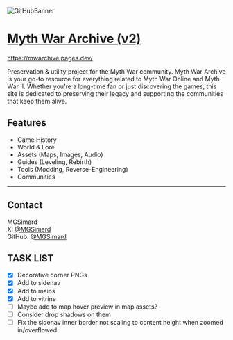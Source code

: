 ![GitHubBanner](https://github.com/user-attachments/assets/3a8013db-d884-43b6-8587-32bdb2abf958)

# [Myth War Archive (v2)](https://mwarchive.pages.dev/)

https://mwarchive.pages.dev/

Preservation & utility project for the Myth War community. Myth War Archive is your go-to resource for everything related to Myth War Online and Myth War II. Whether you're a long-time fan or just discovering the games, this site is dedicated to preserving their legacy and supporting the communities that keep them alive.

## Features

- Game History
- World & Lore
- Assets (Maps, Images, Audio)
- Guides (Leveling, Rebirth)
- Tools (Modding, Reverse-Engineering)
- Communities

---

## Contact

MGSimard  
X: [@MGSimard](https://x.com/MGSimard)  
GitHub: [@MGSimard](https://github.com/MGSimard)

## TASK LIST

- [x] Decorative corner PNGs
- [x] Add to sidenav
- [x] Add to mains
- [x] Add to vitrine
- [ ] Maybe add to map hover preview in map assets?
- [ ] Consider drop shadows on them
- [ ] Fix the sidenav inner border not scaling to content height when zoomed in/overflowed
